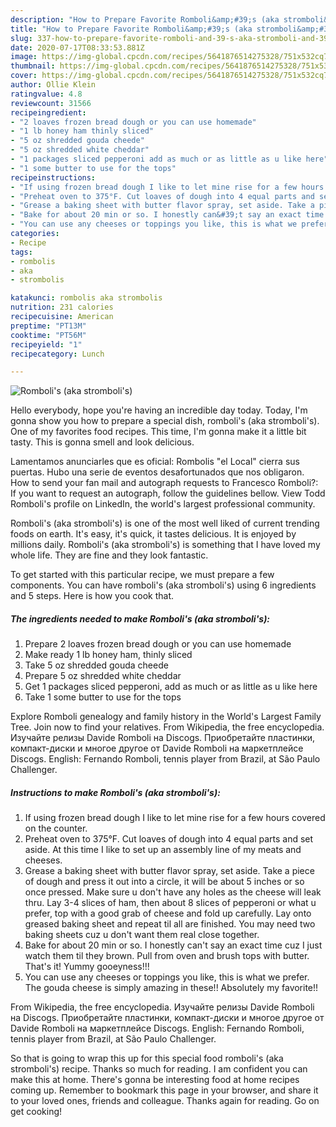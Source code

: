 ```yaml
---
description: "How to Prepare Favorite Romboli&amp;#39;s (aka stromboli&amp;#39;s)"
title: "How to Prepare Favorite Romboli&amp;#39;s (aka stromboli&amp;#39;s)"
slug: 337-how-to-prepare-favorite-romboli-and-39-s-aka-stromboli-and-39-s
date: 2020-07-17T08:33:53.881Z
image: https://img-global.cpcdn.com/recipes/5641876514275328/751x532cq70/rombolis-aka-strombolis-recipe-main-photo.jpg
thumbnail: https://img-global.cpcdn.com/recipes/5641876514275328/751x532cq70/rombolis-aka-strombolis-recipe-main-photo.jpg
cover: https://img-global.cpcdn.com/recipes/5641876514275328/751x532cq70/rombolis-aka-strombolis-recipe-main-photo.jpg
author: Ollie Klein
ratingvalue: 4.8
reviewcount: 31566
recipeingredient:
- "2 loaves frozen bread dough or you can use homemade"
- "1 lb honey ham thinly sliced"
- "5 oz shredded gouda cheede"
- "5 oz shredded white cheddar"
- "1 packages sliced pepperoni add as much or as little as u like here"
- "1 some butter to use for the tops"
recipeinstructions:
- "If using frozen bread dough I like to let mine rise for a few hours covered on the counter."
- "Preheat oven to 375°F. Cut loaves of dough into 4 equal parts and set aside. At this time I like to set up an assembly line of my meats and cheeses."
- "Grease a baking sheet with butter flavor spray, set aside. Take a piece of dough and press it out into a circle, it will be about 5 inches or so once pressed. Make sure u don&#39;t have any holes as the cheese will leak thru. Lay 3-4 slices of ham, then about 8 slices of pepperoni or what u prefer, top with a good grab of cheese and fold up carefully. Lay onto greased baking sheet and repeat til all are finished. You may need two baking sheets cuz u don&#39;t want them real close together."
- "Bake for about 20 min or so. I honestly can&#39;t say an exact time cuz I just watch them til they brown. Pull from oven and brush tops with butter. That&#39;s it! Yummy gooeyness!!!"
- "You can use any cheeses or toppings you like, this is what we prefer. The gouda cheese is simply amazing in these!! Absolutely my favorite!!"
categories:
- Recipe
tags:
- rombolis
- aka
- strombolis

katakunci: rombolis aka strombolis 
nutrition: 231 calories
recipecuisine: American
preptime: "PT13M"
cooktime: "PT56M"
recipeyield: "1"
recipecategory: Lunch

---
```



![Romboli&#39;s (aka stromboli&#39;s)](https://img-global.cpcdn.com/recipes/5641876514275328/751x532cq70/rombolis-aka-strombolis-recipe-main-photo.jpg)

Hello everybody, hope you're having an incredible day today. Today, I'm gonna show you how to prepare a special dish, romboli&#39;s (aka stromboli&#39;s). One of my favorites food recipes. This time, I'm gonna make it a little bit tasty. This is gonna smell and look delicious.

Lamentamos anunciarles que es oficial: Rombolis &#34;el Local&#34; cierra sus puertas. Hubo una serie de eventos desafortunados que nos obligaron. How to send your fan mail and autograph requests to Francesco Romboli?: If you want to request an autograph, follow the guidelines bellow. View Todd Romboli&#39;s profile on LinkedIn, the world&#39;s largest professional community.

Romboli&#39;s (aka stromboli&#39;s) is one of the most well liked of current trending foods on earth. It's easy, it's quick, it tastes delicious. It is enjoyed by millions daily. Romboli&#39;s (aka stromboli&#39;s) is something that I have loved my whole life. They are fine and they look fantastic.


To get started with this particular recipe, we must prepare a few components. You can have romboli&#39;s (aka stromboli&#39;s) using 6 ingredients and 5 steps. Here is how you cook that.

<!--inarticleads1-->

##### The ingredients needed to make Romboli&#39;s (aka stromboli&#39;s):

1. Prepare 2 loaves frozen bread dough or you can use homemade
1. Make ready 1 lb honey ham, thinly sliced
1. Take 5 oz shredded gouda cheede
1. Prepare 5 oz shredded white cheddar
1. Get 1 packages sliced pepperoni, add as much or as little as u like here
1. Take 1 some butter to use for the tops


Explore Romboli genealogy and family history in the World&#39;s Largest Family Tree. Join now to find your relatives. From Wikipedia, the free encyclopedia. Изучайте релизы Davide Romboli на Discogs. Приобретайте пластинки, компакт-диски и многое другое от Davide Romboli на маркетплейсе Discogs. English: Fernando Romboli, tennis player from Brazil, at São Paulo Challenger. 

<!--inarticleads2-->

##### Instructions to make Romboli&#39;s (aka stromboli&#39;s):

1. If using frozen bread dough I like to let mine rise for a few hours covered on the counter.
1. Preheat oven to 375°F. Cut loaves of dough into 4 equal parts and set aside. At this time I like to set up an assembly line of my meats and cheeses.
1. Grease a baking sheet with butter flavor spray, set aside. Take a piece of dough and press it out into a circle, it will be about 5 inches or so once pressed. Make sure u don&#39;t have any holes as the cheese will leak thru. Lay 3-4 slices of ham, then about 8 slices of pepperoni or what u prefer, top with a good grab of cheese and fold up carefully. Lay onto greased baking sheet and repeat til all are finished. You may need two baking sheets cuz u don&#39;t want them real close together.
1. Bake for about 20 min or so. I honestly can&#39;t say an exact time cuz I just watch them til they brown. Pull from oven and brush tops with butter. That&#39;s it! Yummy gooeyness!!!
1. You can use any cheeses or toppings you like, this is what we prefer. The gouda cheese is simply amazing in these!! Absolutely my favorite!!


From Wikipedia, the free encyclopedia. Изучайте релизы Davide Romboli на Discogs. Приобретайте пластинки, компакт-диски и многое другое от Davide Romboli на маркетплейсе Discogs. English: Fernando Romboli, tennis player from Brazil, at São Paulo Challenger. 

So that is going to wrap this up for this special food romboli&#39;s (aka stromboli&#39;s) recipe. Thanks so much for reading. I am confident you can make this at home. There's gonna be interesting food at home recipes coming up. Remember to bookmark this page in your browser, and share it to your loved ones, friends and colleague. Thanks again for reading. Go on get cooking!
